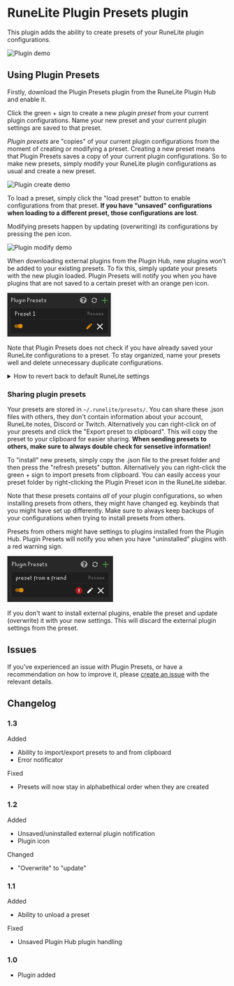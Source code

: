 # RuneLite Plugin Presets plugin

This plugin adds the ability to create presets of your RuneLite plugin configurations.

![Plugin demo](readme_visuals/plugin_presets_demo.gif)

## Using Plugin Presets

Firstly, download the Plugin Presets plugin from the RuneLite Plugin Hub and enable it.

Click the green + sign to create a new _plugin preset_ from your current plugin configurations. Name your new preset and your current plugin settings are saved to that preset.

_Plugin presets_ are "copies" of your current plugin configurations from the moment of creating or modifying a preset. Creating a new preset means that Plugin Presets saves a copy of your current plugin configurations. So to make new presets, simply modify your RuneLite plugin configurations as usual and create a new preset.

![Plugin create demo](readme_visuals/create_preset_demo.gif)

To load a preset, simply click the "load preset" button to enable configurations from that preset. **If you have "unsaved" configurations when loading to a different preset, those configurations are lost**.

Modifying presets happen by updating (overwriting) its configurations by pressing the pen icon.

![Plugin modify demo](readme_visuals/modify_preset_demo.gif)

When downloading external plugins from the Plugin Hub, new plugins won't be added to your existing presets. To fix this, simply update your presets with the new plugin loaded. Plugin Presets will notify you when you have plugins that are not saved to a certain preset with an orange pen icon.

![Unsaved plugin demo](readme_visuals/unsaved_plugins_demo.png)

Note that Plugin Presets does not check if you have already saved your RuneLite configurations to a preset. To stay organized, name your presets well and delete unnecessary duplicate configurations.

<details>
  <summary>How to revert back to default RuneLite settings</summary>
    If you need to revert back to default RuneLite settings, delete the <code>settings.properties</code> file from <code>~/.runelite/</code> and reload your client. This does not affect any of your presets but your current plugin configurations will be set to default values. (This works for all plugins, not a Plugin Presets feature.)
</details>

### Sharing plugin presets

Your presets are stored in `~/.runelite/presets/`. You can share these .json files with others, they don't contain information about your account, RuneLite notes, Discord or Twitch. Alternatively you can right-click on of your presets and click the "Export preset to clipboard". This will copy the preset to your clipboard for easier sharing. **When sending presets to others, make sure to always double check for sensetive information!**

To "install" new presets, simply copy the .json file to the preset folder and then press the "refresh presets" button. Alternatively you can right-click the green + sign to import presets from clipboard. You can easily access your preset folder by right-clicking the Plugin Preset icon in the RuneLite sidebar.

Note that these presets contains _all_ of your plugin configurations, so when installing presets from others, they might have changed eg. keybinds that you might have set up differently. Make sure to always keep backups of your configurations when trying to install presets from others.

Presets from others might have settings to plugins installed from the Plugin Hub. Plugin Presets will notify you when you have "uninstalled" plugins with a red warning sign.

![Missing plugins demo](readme_visuals/missing_plugins_demo.png)

If you don't want to install external plugins, enable the preset and update (overwrite) it with your new settings. This will discard the external plugin settings from the preset.

## Issues

If you've experienced an issue with Plugin Presets, or have a recommendation on how to improve it, please [create an issue](https://github.com/antero111/plugin-presets/issues/new) with the relevant details.

## Changelog

### 1.3

Added

- Ability to import/export presets to and from clipboard
- Error notificator

Fixed

- Presets will now stay in alphabethical order when they are created

### 1.2

Added

- Unsaved/uninstalled external plugin notification
- Plugin icon

Changed

- "Overwrite" to "update"

### 1.1

Added

- Ability to unload a preset

Fixed

- Unsaved Plugin Hub plugin handling

### 1.0

- Plugin added
